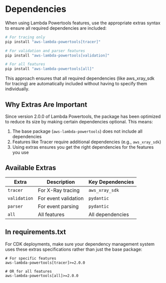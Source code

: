 # Dependencies

When using Lambda Powertools features, use the appropriate extras syntax to ensure all required dependencies are included:

```bash
# For tracing only
pip install "aws-lambda-powertools[tracer]"

# For validation and parser features
pip install "aws-lambda-powertools[validation]"

# For all features
pip install "aws-lambda-powertools[all]"
```

This approach ensures that all required dependencies (like aws_xray_sdk for tracing) are automatically included without having to specify them individually.

## Why Extras Are Important

Since version 2.0.0 of Lambda Powertools, the package has been optimized to reduce its size by making certain dependencies optional. This means:

1. The base package (`aws-lambda-powertools`) does not include all dependencies
2. Features like Tracer require additional dependencies (e.g., `aws_xray_sdk`)
3. Using extras ensures you get the right dependencies for the features you use

## Available Extras

| Extra | Description | Key Dependencies |
|-------|-------------|-----------------|
| `tracer` | For X-Ray tracing | `aws_xray_sdk` |
| `validation` | For event validation | `pydantic` |
| `parser` | For event parsing | `pydantic` |
| `all` | All features | All dependencies |

## In requirements.txt

For CDK deployments, make sure your dependency management system uses these extras specifications rather than just the base package:

```
# For specific features
aws-lambda-powertools[tracer]>=2.0.0

# OR for all features
aws-lambda-powertools[all]>=2.0.0
```
